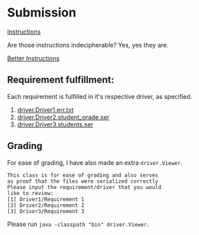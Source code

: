 # Submission

[Instructions](instructions.md)

Are those instructions indecipherable?
Yes, yes they are.

[Better Instructions](better-instructions.md)

## Requirement fulfillment:

Each requirement is fulfilled in it's respective driver, as specified.

1. [driver.Driver1.err.txt](driver.Driver1.err.txt)
2. [driver.Driver2.student_grade.ser](driver.Driver2.student_grade.ser)
3. [driver.Driver3.students.ser](driver.Driver3.students.ser)

## Grading

For ease of grading, I have also made an extra `driver.Viewer`.

```
This class is for ease of grading and also serves
as proof that the files were serialized correctly
Please input the requirement/driver that you would
like to review:
[1] Driver1/Requirement 1
[2] Driver2/Requirement 2
[3] Driver3/Requirement 3
```

Please run `java -classpath "bin" driver.Viewer`.
